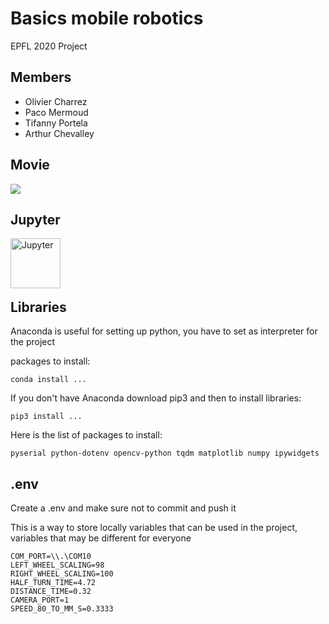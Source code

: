 # Basics mobile robotics

EPFL 2020 Project

## Members

* Olivier Charrez
* Paco Mermoud
* Tifanny Portela
* Arthur Chevalley

## Movie

![](./gif/video.gif)
    
## Jupyter

[<img align="left" alt="Jupyter" width="80px" src="https://upload.wikimedia.org/wikipedia/commons/thumb/3/38/Jupyter_logo.svg/800px-Jupyter_logo.svg.png" />][jupyter]
    
<br /><br /><br /><br />

## Libraries

Anaconda is useful for setting up python, you have to set as interpreter for the project

packages to install:
    
    conda install ...
    
If you don't have Anaconda download pip3 and then to install libraries:

    pip3 install ...
    
Here is the list of packages to install:

    pyserial python-dotenv opencv-python tqdm matplotlib numpy ipywidgets
    
## .env

Create a .env and make sure not to commit and push it

This is a way to store locally variables that can be used in the project, variables that may be different for everyone

    COM_PORT=\\.\COM10
    LEFT_WHEEL_SCALING=98
    RIGHT_WHEEL_SCALING=100
    HALF_TURN_TIME=4.72
    DISTANCE_TIME=0.32
    CAMERA_PORT=1
    SPEED_80_TO_MM_S=0.3333


[jupyter]: https://github.com/KookaS/basics-mobile-robotics/tree/master/jupyter/repport_robotic_project.ipynb
